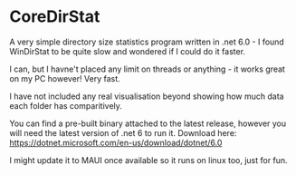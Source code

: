 # CoreDirStat

A very simple directory size statistics program written in .net 6.0 - I found WinDirStat to be quite slow and wondered if I could do it faster.

I can, but I havne't placed any limit on threads or anything - it works great on my PC however! Very fast.

I have not included any real visualisation beyond showing how much data each folder has comparitively.

You can find a pre-built binary attached to the latest release, however you will need the latest version of .net 6 to run it. Download here: https://dotnet.microsoft.com/en-us/download/dotnet/6.0

I might update it to MAUI once available so it runs on linux too, just for fun.